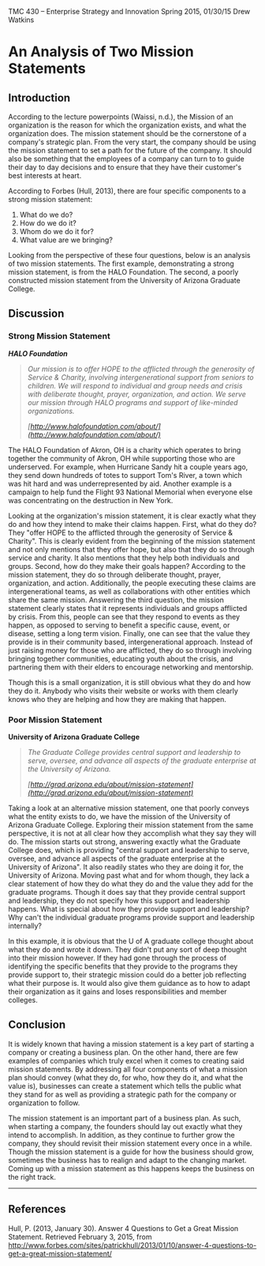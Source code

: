 TMC 430 – Enterprise Strategy and Innovation
Spring 2015, 01/30/15
Drew Watkins

# An Analysis of Two Mission Statements
## Introduction
According to the lecture powerpoints (Waissi, n.d.), the Mission of an organization is the reason for which the organization exists, and what the organization does. The mission statement should be the cornerstone of a company's strategic plan. From the very start, the company should be using the mission statement to set a path for the future of the company. It should also be something that the employees of a company can turn to to guide their day to day decisions and to ensure that they have their customer's best interests at heart.

According to Forbes (Hull, 2013), there are four specific components to a strong mission statement:

1. What do we do?
2. How do we do it?
3. Whom do we do it for?
4. What value are we bringing?

Looking from the perspective of these four questions, below is an analysis of two mission statements. The first example, demonstrating a strong mission statement, is from the HALO Foundation. The second, a poorly constructed mission statement from the University of Arizona Graduate College.

## Discussion

### Strong Mission Statement
**_HALO Foundation_**
> *Our mission is to offer HOPE to the afflicted through the generosity of Service & Charity, involving intergenerational support from seniors to children.  We will respond to individual and group needs and crisis with deliberate thought, prayer, organization, and action.  We serve our mission through HALO programs and support of like-minded organizations.*
>
> *[http://www.halofoundation.com/about/](http://www.halofoundation.com/about/)*

The HALO Foundation of Akron, OH is a charity which operates to bring together the community of Akron, OH while supporting those who are underserved. For example, when Hurricane Sandy hit a couple years ago, they send down hundreds of totes to support Tom's River, a town which was hit hard and was underrepresented by aid. Another example is a campaign to help fund the Flight 93 National Memorial when everyone else was concentrating on the destruction in New York.

Looking at the organization's mission statement, it is clear exactly what they do and how they intend to make their claims happen. First, what do they do? They "offer HOPE to the afflicted through the generosity of Service & Charity". This is clearly evident from the beginning of the mission statement and not only mentions that they offer hope, but also that they do so through service and charity. It also mentions that they help both individuals and groups. Second, how do they make their goals happen? According to the mission statement, they do so through deliberate thought, prayer, organization, and action. Additionally, the people executing these claims are intergenerational teams, as well as collaborations with other entities which share the same mission. Answering the third question, the mission statement clearly states that it represents individuals and groups afflicted by crisis. From this, people can see that they respond to events as they happen, as opposed to serving to benefit a specific cause, event, or disease, setting a long term vision. Finally, one can see that the value they provide is in their community based, intergenerational approach. Instead of just raising money for those who are afflicted, they do so through involving bringing together communities, educating youth about the crisis, and partnering them with their elders to encourage networking and mentorship.

Though this is a small organization, it is still obvious what they do and how they do it. Anybody who visits their website or works with them clearly knows who they are helping and how they are making that happen.

### Poor Mission Statement
**University of Arizona Graduate College**
> *The Graduate College provides central support and leadership to serve, oversee, and advance all aspects of the graduate enterprise at the University of Arizona.*
>
> *[http://grad.arizona.edu/about/mission-statement](http://grad.arizona.edu/about/mission-statement)*

Taking a look at an alternative mission statement, one that poorly conveys what the entity exists to do, we have the mission of the University of Arizona Graduate College. Exploring their mission statement from the same perspective, it is not at all clear how they accomplish what they say they will do. The mission starts out strong, answering exactly what the Graduate College does, which is providing "central support and leadership to serve, oversee, and advance all aspects of the graduate enterprise at the University of Arizona". It also readily states who they are doing it for, the University of Arizona. Moving past what and for whom though, they lack a clear statement of how they do what they do and the value they add for the graduate programs. Though it does say that they provide central support and leadership, they do not specify how this support and leadership happens. What is special about how they provide support and leadership? Why can't the individual graduate programs provide support and leadership internally?

In this example, it is obvious that the U of A graduate college thought about what they do and wrote it down. They didn't put any sort of deep thought into their mission however. If they had gone through the process of identifying the specific benefits that they provide to the programs they provide support to, their strategic mission could do a better job reflecting what their purpose is. It would also give them guidance as to how to adapt their organization as it gains and loses responsibilities and member colleges.  

## Conclusion
It is widely known that having a mission statement is a key part of starting a company or creating a business plan. On the other hand, there are few examples of companies which truly excel when it comes to creating said mission statements. By addressing all four components of what a mission plan should convey (what they do, for who, how they do it, and what the value is), businesses can create a statement which tells the public what they stand for as well as providing a strategic path for the company or organization to follow.

The mission statement is an important part of a business plan. As such, when starting a company, the founders should lay out exactly what they intend to accomplish. In addition, as they continue to further grow the company, they should revisit their mission statement every once in a while. Though the mission statement is a guide for how the business should grow, sometimes the business has to realign and adapt to the changing market. Coming up with a mission statement as this happens keeps the business on the right track.

***
## References
Hull, P. (2013, January 30). Answer 4 Questions to Get a Great Mission Statement. Retrieved February 3, 2015, from http://www.forbes.com/sites/patrickhull/2013/01/10/answer-4-questions-to-get-a-great-mission-statement/
